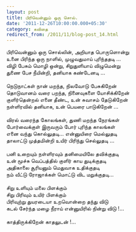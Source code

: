 ```yaml
---
layout: post
title: பிரிவென்னும் ஒரு சொல்.
date: '2011-12-26T10:00:00.000+05:30'
category: கவிதை
redirect_from: /2011/11/blog-post_14.html
---
```


பிரிவென்னும் ஒரு சொல்லின், அறியாத பொருளொன்று<br />
உனை பிரிந்த ஒரு நாளில், முழுவதுமாய் புரிந்ததடி ...<br />
விழி பேசும் மொழி ஒன்று, சிறுதுளியாய் விழுமென்று<br />
துணை பேச நீயின்றி, தனியாக கண்டேனடி ...<br />
<br />
நெடுநாட்கள் நான் மறந்த, நிலவோடு பேசுகிறேன்<br />
தொடுவானம் வரை பறந்த, நினைவுகளை யோசிக்கிறேன்<br />
குளிர்தென்றல் எனை தீண்ட, உன் சுவாசம் தேடுகிறேன்<br />
நள்ளிரவில் தனியாக, உன் பெயரை பாடுகிறேன் ...<br />
<br />
விரல் வரைந்த கோலங்கள், துணி மறந்த நேரங்கள்<br />
போர்வைக்குள் இருவரும் போர் புரிந்த காலங்கள்<br />
எனை வந்து கொல்லுதடி... என்னுயிரை மெல்லுதடி<br />
தாலாட்டு முத்தமின்றி உயிர் பிரிந்து செல்லுதடி ...<br />
<br />
பனி உறையும் நள்ளிரவும் தனிமையிலே தவிக்குதடி<br />
உன் மூச்சு வெப்பத்தில் குளிர் காய துடிக்குதடி<br />
அதிகாலை சூரியனும் மெதுவாக உதிக்குதடி<br />
நம் வீட்டு ரோஜாக்கள் மொட்டு விட மறுக்குதடி...<br />
<br />
சிறு உளியும் மலை பிளக்கும்<br />
சிறு பிரிவும் உயிர் பிளக்கும்<br />
பிரிவுற்று துயரடையா உறவொன்றை தந்து விடு<br />
கடல் சேர்ந்த மழை நீராய் என்னுயிரில் நின்று விடு !...<br />
<br />
காத்திருக்கிறேன் காதலுடன் !...<br />
<br />